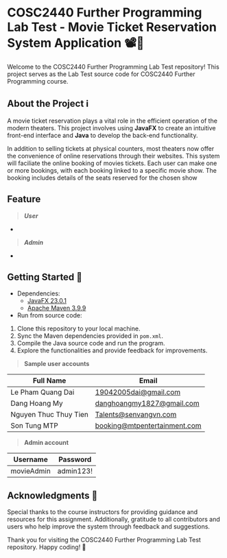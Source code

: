 # COSC2440 Further Programming Lab Test - Movie Ticket Reservation System Application 📽️🎫

Welcome to the COSC2440 Further Programming Lab Test repository! This project serves as the Lab Test source code 
for COSC2440 Further Programming course.

## About the Project ℹ️
A movie ticket reservation plays a vital role in the efficient operation of 
the modern theaters. This project involves using __JavaFX__ to create an intuitive front-end interface
and __Java__ to develop the back-end functionality.

In addition to selling tickets at physical counters, most theaters now offer the convenience of online reservations through their websites. This system will faciliate
the online booking of movies tickets. Each user can make one or more bookings, with each booking linked to a specific movie show. The booking includes details of the seats reserved for the chosen show

## Feature
> ___User___

- 

> ___Admin___

- 
## Getting Started 🚀

- Dependencies:
    - [JavaFX 23.0.1](https://gluonhq.com/products/javafx/)
    - [Apache Maven 3.9.9](https://maven.apache.org/download.cgi)
- Run from source code:
1. Clone this repository to your local machine.
2. Sync the Maven dependencies provided in `pom.xml`.
3. Compile the Java source code and run the program.
4. Explore the functionalities and provide feedback for improvements.

> __Sample user accounts__

| Full Name             | Email                        |
|-----------------------|------------------------------|
| Le Pham Quang Dai     | 19042005dai@gmail.com        |
| Dang Hoang My         | danghoangmy1827@gmail.com    |
| Nguyen Thuc Thuy Tien | Talents@senvangvn.com        |
| Son Tung MTP          | booking@mtpentertainment.com |

> __Admin account__

| Username    | Password   |
|-------------|------------|
| movieAdmin  | admin123!  |

## Acknowledgments 🙏

Special thanks to the course instructors for providing guidance and resources for this assignment.
Additionally, gratitude to all contributors and users who help improve the system through feedback and suggestions.

Thank you for visiting the COSC2440 Further Programming Lab Test repository. Happy coding! 🎉